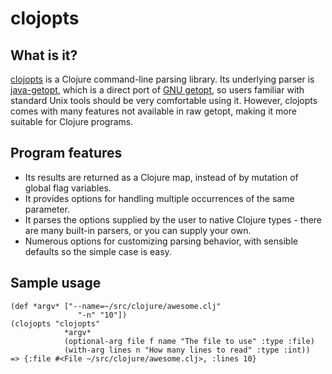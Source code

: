 # clojopts
## What is it?

[clojopts][this] is a Clojure command-line parsing library. Its
underlying parser is [java-getopt][jgetopt], which is a direct port of
[GNU getopt][getopt], so users familiar with standard Unix tools
should be very comfortable using it. However, clojopts comes with many
features not available in raw getopt, making it more suitable for
Clojure programs.

## Program features
* Its results are returned as a Clojure map, instead of by mutation of
  global flag variables.
* It provides options for handling multiple occurrences of the same
  parameter.
* It parses the options supplied by the user to native Clojure types -
  there are many built-in parsers, or you can supply your own.
* Numerous options for customizing parsing behavior, with sensible
  defaults so the simple case is easy.

## Sample usage
    (def *argv* ["--name=~/src/clojure/awesome.clj"
                   "-n" "10"])
    (clojopts "clojopts"
                *argv*
                (optional-arg file f name "The file to use" :type :file)
                (with-arg lines n "How many lines to read" :type :int))
    => {:file #<File ~/src/clojure/awesome.clj>, :lines 10}

[this]: https://github.com/amalloy/clojopts
[jgetopt]: http://www.urbanophile.com/~arenn/hacking/download.html#getopt
[getopt]: http://www.gnu.org/s/libc/manual/html_node/Getopt.html#Getopt

